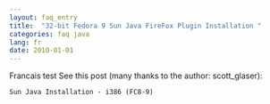 ```yaml
---
layout: faq_entry
title:  "32-bit Fedora 9 Sun Java FireFox Plugin Installation "
categories: faq java
lang: fr
date: 2010-01-01
---
```

Francais test
See this post (many thanks to the author: scott_glaser):

    Sun Java Installation - i386 (FC8-9)


